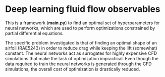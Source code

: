 # Deep learning fluid flow observables

This is a framework (__main.py__) to find an optimal set of hyperparameters for neural networks, which are used to perform optimizations constrained by partial differential equations. 

The specific problem investigated is that of finding an optimal shape of an airfoil (RAE5243) in order to reduce drag while keeping the lift (somewhat) constant. The neural networks act as surrogates for highly expensive CFD simulations that make the task of optimization impractical. Even though the data required to train the neural networks is generated through the CFD simulations, the overall cost of optimization is drastically reduced.
